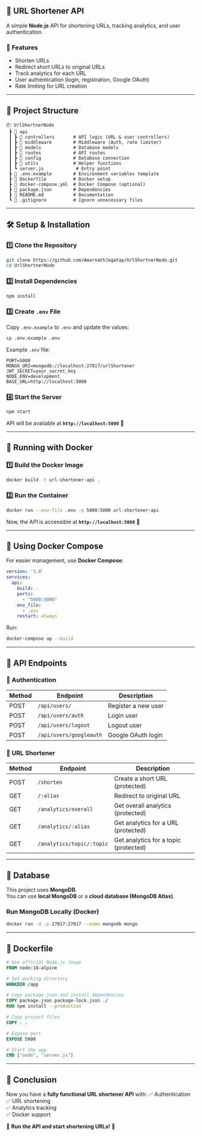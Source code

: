
## **📌 URL Shortener API**  
A simple **Node.js** API for shortening URLs, tracking analytics, and user authentication.

### **🚀 Features**
- Shorten URLs
- Redirect short URLs to original URLs
- Track analytics for each URL
- User authentication (login, registration, Google OAuth)
- Rate limiting for URL creation

---

## **📂 Project Structure**
```
📦 UrlShortnerNode
 ┣ 📂 api
 ┃ ┣ 📂 controllers       # API logic (URL & user controllers)
 ┃ ┣ 📂 middleware        # Middleware (Auth, rate limiter)
 ┃ ┣ 📂 models            # Database models
 ┃ ┣ 📂 routes            # API routes
 ┃ ┣ 📂 config            # Database connection
 ┃ ┣ 📂 utils             # Helper functions
 ┃ ┗ server.js            # Entry point
 ┣ 📜 .env.example        # Environment variables template
 ┣ 📜 Dockerfile          # Docker setup
 ┣ 📜 docker-compose.yml  # Docker Compose (optional)
 ┣ 📜 package.json        # Dependencies
 ┣ 📜 README.md           # Documentation
 ┗ 📜 .gitignore          # Ignore unnecessary files
```

---

## **🛠️ Setup & Installation**
### **1️⃣ Clone the Repository**
```sh
git clone https://github.com/AmarnathJagatap/UrlShortnerNode.git
cd UrlShortnerNode
```

### **2️⃣ Install Dependencies**
```sh
npm install
```

### **3️⃣ Create `.env` File**
Copy `.env.example` to `.env` and update the values:
```sh
cp .env.example .env
```
Example `.env` file:
```
PORT=5000
MONGO_URI=mongodb://localhost:27017/urlShortener
JWT_SECRET=your_secret_key
NODE_ENV=development
BASE_URL=http://localhost:5000
```

### **4️⃣ Start the Server**
```sh
npm start
```
API will be available at **`http://localhost:5000`** 🚀

---

## **🐳 Running with Docker**
### **1️⃣ Build the Docker Image**
```sh
docker build -t url-shortener-api .
```

### **2️⃣ Run the Container**
```sh
docker run --env-file .env -p 5000:5000 url-shortener-api
```

Now, the API is accessible at **`http://localhost:5000`** 🚀

---

## **🐳 Using Docker Compose**
For easier management, use **Docker Compose**:

```yaml
version: '3.8'
services:
  api:
    build: .
    ports:
      - "5000:5000"
    env_file:
      - .env
    restart: always
```

Run:
```sh
docker-compose up --build
```

---

## **🔗 API Endpoints**
### **🔑 Authentication**
| Method | Endpoint             | Description            |
|--------|----------------------|------------------------|
| POST   | `/api/users/`         | Register a new user    |
| POST   | `/api/users/auth`     | Login user            |
| POST   | `/api/users/logout`   | Logout user           |
| POST   | `/api/users/googleauth` | Google OAuth login   |

### **🔗 URL Shortener**
| Method | Endpoint                      | Description                      |
|--------|--------------------------------|----------------------------------|
| POST   | `/shorten`                     | Create a short URL (protected)  |
| GET    | `/:alias`                      | Redirect to original URL        |
| GET    | `/analytics/overall`           | Get overall analytics (protected) |
| GET    | `/analytics/:alias`            | Get analytics for a URL (protected) |
| GET    | `/analytics/topic/:topic`      | Get analytics for a topic (protected) |

---

## **💾 Database**
This project uses **MongoDB**.  
You can use **local MongoDB** or a **cloud database (MongoDB Atlas)**.

### **Run MongoDB Locally (Docker)**
```sh
docker run -d -p 27017:27017 --name mongodb mongo
```

---

## **📜 Dockerfile**
```dockerfile
# Use official Node.js image
FROM node:18-alpine

# Set working directory
WORKDIR /app

# Copy package.json and install dependencies
COPY package.json package-lock.json ./
RUN npm install --production

# Copy project files
COPY . .

# Expose port
EXPOSE 5000

# Start the app
CMD ["node", "server.js"]
```

---

## **🎯 Conclusion**
Now you have a **fully functional URL shortener API** with:
✅ Authentication  
✅ URL shortening  
✅ Analytics tracking  
✅ Docker support  

🚀 **Run the API and start shortening URLs!** 🚀

